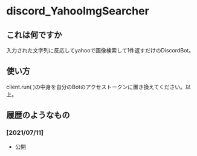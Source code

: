 # discord_YahooImgSearcher

## これは何ですか

入力された文字列に反応してyahooで画像検索して1件返すだけのDiscordBot。

## 使い方

client.run( )の中身を自分のBotのアクセストークンに置き換えてください。以上。

## 履歴のようなもの

### [2021/07/11]

- 公開
